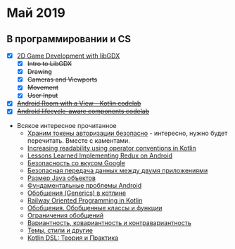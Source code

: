 # Май 2019
## В программировании и CS
 - [x] [2D Game Development with libGDX](https://www.udacity.com/course/2d-game-development-with-libgdx--ud405)
   - [x] ~~Intro to LibGDX~~
   - [x] ~~Drawing~~
   - [x] ~~Cameras and Viewports~~
   - [x] ~~Movement~~
   - [x] ~~User Input~~

 - [x] ~~[Android Room with a View - Kotlin codelab](https://codelabs.developers.google.com/codelabs/android-room-with-a-view-kotlin/index.html?index=..%2F..index#0)~~
 - [x] ~~[Android lifecycle-aware components codelab](https://codelabs.developers.google.com/codelabs/android-lifecycles/#0)~~

 - Всякое интересное прочитанное
   - [Храним токены авторизации безопасно](https://habr.com/ru/post/423753/) - интересно, нужно будет перечитать. Вместе с каментами.
   - [Increasing readability using operator conventions in Kotlin](https://proandroiddev.com/increasing-readability-using-operator-conventions-in-kotlin-d518541f4c0a)
   - [Lessons Learned Implementing Redux on Android](https://hackernoon.com/lessons-learned-implementing-redux-on-android-cba1bed40c41)
   - [Безопасность со вкусом Google](https://habr.com/ru/company/redmadrobot/blog/452252/)
   - [Безопасная передача данных между двумя приложениями](https://habr.com/ru/company/tinkoff/blog/448198/)
   - [Размер Java объектов](https://habr.com/ru/post/134102/)
   - [Фундаментальные проблемы Android](http://javanese.online/%D1%81%D1%82%D0%B0%D1%82%D1%8C%D0%B8/%D1%84%D1%83%D0%BD%D0%B4%D0%B0%D0%BC%D0%B5%D0%BD%D1%82%D0%B0%D0%BB%D1%8C%D0%BD%D1%8B%D0%B5_%D0%BF%D1%80%D0%BE%D0%B1%D0%BB%D0%B5%D0%BC%D1%8B_android)
   - [Обобщения (Generics) в котлине](https://kotlinlang.ru/docs/reference/generics.html)
   - [Railway Oriented Programming in Kotlin](https://proandroiddev.com/railway-oriented-programming-in-kotlin-f1bceed399e5)
   - [Обобщения. Обобщенные классы и функции](https://metanit.com/java/kotlin/6.1.php)
   - [Ограничения обобщений](https://metanit.com/java/kotlin/6.2.php)
   - [Вариантность, ковариантность и контравариантность](https://metanit.com/java/kotlin/6.3.php)
   - [Темы, стили и другие](https://habr.com/ru/post/453812/)
   - [Kotlin DSL: Теория и Практика](https://habr.com/ru/company/haulmont/blog/341402/)
 